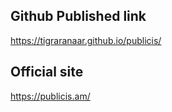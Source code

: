 ## Github Published link

https://tigraranaar.github.io/publicis/

## Official site

https://publicis.am/
